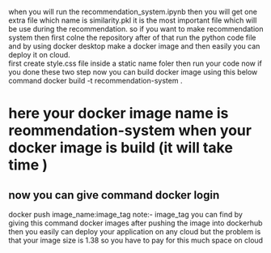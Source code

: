 when you will run the recommendation_system.ipynb then you will get one extra file which name is similarity.pkl it is the most important file which will be use during the recommendation. so if you want to make recommendation system then first colne the repository after of that run the python code file and by using docker desktop make a docker image and then easily you can deploy it on cloud.  
first create style.css file inside a static name foler then run your code 
now if you done these two step now you can build docker image using this below command
docker build -t recommendation-system .
# here your docker image name is reommendation-system when your docker image is build (it will take time )

<h2>now you can give command docker login</h2>
docker push image_name:image_tag          note:- image_tag you can find by giving this command docker images 
after pushing the image into dockerhub then you easily can deploy your application on any cloud but the problem is that your image size is 1.38 so you have to pay for this much space on cloud
